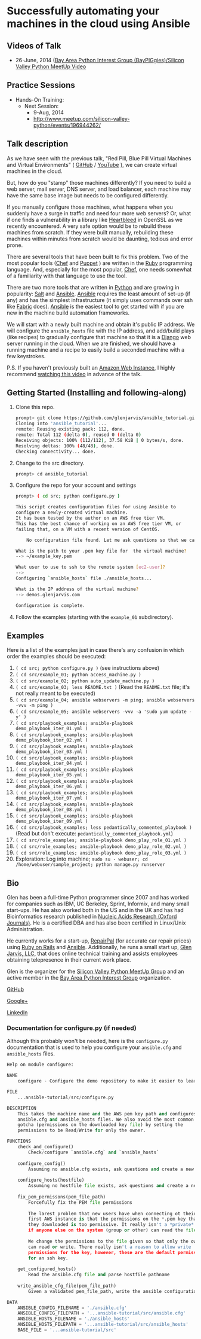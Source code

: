 # Successfully automating your machines in the cloud using Ansible


## Videos of Talk

* 26-June, 2014 ([Bay Area Python Interest Group (BayPIGgies)/Silicon Valley Python MeetUp Video](https://plus.google.com/hangouts/onair/watch?hid=hoaevent%2Fcf7vrv1f9q5e8bojpslfjjen8gk&ytl=ptzruazbRXY&hl=en)


## Practice Sessions

* Hands-On Training: 
  - Next Session:
    - 9-Aug, 2014
    - http://www.meetup.com/silicon-valley-python/events/196944262/

## Talk description
As we have seen with the previous talk, "Red Pill, Blue Pill Virtual Machines
and Virtual Environments"
( [GitHub](https://github.com/glenjarvis/red-pill-blue-pill) /
  [YouTube](https://www.youtube.com/watch?v=xZb3cr1JrMg) ), we can create
virtual machines in the cloud.

But, how do you "stamp" those machines differently? If you need to build a web
server, mail server, DNS server, and load balancer, each machine may have the
same base image but needs to be configured differently.

If you manually configure those machines, what happens when you suddenly have a
surge in traffic and need four more web servers? Or, what if one finds a
vulnerability in a library like
[Heartbleed](http://en.wikipedia.org/wiki/Heartbleed) in OpenSSL as we recently
encountered. A very safe option would be to rebuild these machines from
scratch. If they were built manually, rebuilding these machines within minutes
from scratch would be daunting, tedious and error prone.

There are several tools that have been built to fix this problem. Two of the
most popular tools ([Chef](http://www.getchef.com/) and
[Puppet](http://puppetlabs.com/puppet/what-is-puppet) ) are written in the
[Ruby](https://www.ruby-lang.org/) programming language. And, especially for
the most popular, [Chef](http://www.getchef.com/), one needs somewhat of a
familiarity with that language to use the tool.

There are two more tools that are written in [Python](https://www.python.org/)
and are growing in popularity: [Salt](http://www.saltstack.com/) and
[Ansible](http://www.ansible.com/).  [Ansible](http://www.ansible.com/)
requires the least amount of set-up (if any) and has the simplest
infrastructure (it simply uses commands over ssh like
[Fabric](http://www.fabfile.org/) does). [Ansible](http://www.ansible.com/) is
the easiest tool to get started with if you are new in the machine build
automation frameworks.

We will start with a newly built machine and obtain it's public IP address. We
will configure the `ansible_hosts` file with the IP address, and add/build plays
(like recipes) to gradually configure that machine so that it is a
[Django](https://www.djangoproject.com/) web server running in the cloud. When
we are finished, we should have a running machine and a recipe to easily build
a seconded machine with a few keystrokes.

P.S. If you haven't previously built an [Amazon Web
Instance](http://aws.amazon.com/), I highly recommend [watching this
video](https://www.youtube.com/watch?v=xZb3cr1JrMg) in advance of the talk.


## Getting Started (Installing and following-along)

1. Clone this repo.

    ```bash
    prompt> git clone https://github.com/glenjarvis/ansible_tutorial.git
    Cloning into 'ansible_tutorial'...
    remote: Reusing existing pack: 112, done.
    remote: Total 112 (delta 0), reused 0 (delta 0)
    Receiving objects: 100% (112/112), 37.58 KiB | 0 bytes/s, done.
    Resolving deltas: 100% (48/48), done.
    Checking connectivity... done.
    ```

2. Change to the src directory.

    ```bash
    prompt> cd ansible_tutorial
    ```

3. Configure the repo for your account and settings

    ```bash
    prompt> ( cd src; python configure.py )

    This script creates configuration files for using Ansible to
    configure a newly-created virtual machine.
    It has been tested by the author on an AWS free tier VM.
    This has the best chance of working on an AWS free tier VM, or
    failing that, on a VM with a recent version of CentOS.

        No configuration file found. Let me ask questions so that we can configure.

    What is the path to your .pem key file for  the virtual machine?
    --> ~/example_key.pem

    What user to use to ssh to the remote system [ec2-user]?
    -->
    Configuring `ansible_hosts` file ./ansible_hosts...

    What is the IP address of the virtual machine?
    --> demos.glenjarvis.com

    Configuration is complete.
    ```

4. Follow the examples (starting with the `example_01` subdirectory).

## Examples

Here is a list of the examples just in case there's any confusion in which
order the examples should be executed:

1. `( cd src; python configure.py )` (see instructions above)
2. `( cd src/example_01; python access_machine.py )`
3. `( cd src/example_02; python auto_update_machine.py )`
4. `( cd src/example_03; less README.txt )` (Read the `README.txt` file; it's not really meant to be executed)
5. `( cd src/example_04; ansible webservers -m ping; ansible webservers -vvv -m ping )`
6. `( cd src/example_05; ansible webservers -vvv -a 'sudo yum update -y' )`
7. `( cd src/playbook_examples; ansible-playbook demo_playbook_iter_01.yml )`
8. `( cd src/playbook_examples; ansible-playbook demo_playbook_iter_02.yml )`
9. `( cd src/playbook_examples; ansible-playbook demo_playbook_iter_03.yml )`
10. `( cd src/playbook_examples; ansible-playbook demo_playbook_iter_04.yml )`
11. `( cd src/playbook_examples; ansible-playbook demo_playbook_iter_05.yml )`
12. `( cd src/playbook_examples; ansible-playbook demo_playbook_iter_06.yml )`
13. `( cd src/playbook_examples; ansible-playbook demo_playbook_iter_07.yml )`
14. `( cd src/playbook_examples; ansible-playbook demo_playbook_iter_08.yml )`
15. `( cd src/playbook_examples; ansible-playbook demo_playbook_iter_09.yml )`
16. `( cd src/playbook_examples; less pedantically_commented_playbook )` (Read but don't execute: `pedantically_commented_playbook.yml`)
17. `( cd src/role_examples; ansible-playbook demo_play_role_01.yml )`
18. `( cd src/role_examples; ansible-playbook demo_play_role_02.yml )`
19. `( cd src/role_examples; ansible-playbook demo_play_role_03.yml )`
20. Exploration: Log into machine; `sudo su - webuser; cd /home/webuser/sample_project; python manage.py runserver`

## Bio
Glen has been a full-time Python programmer since 2007 and has worked for
companies such as IBM, UC Berkeley, Sprint, Informix, and many small start-ups.
He has also worked both in the US and in the UK and has had Bioinformatics
research published in [Nucleic Acids Research (Oxford
Journals)](http://www.ncbi.nlm.nih.gov/pmc/articles/PMC2896197/). He is a
certified DBA and has also been certified in Linux/Unix Administration.

He currently works for a start-up, [RepairPal](http://repairpal.com/) (for
accurate car repair prices) using [Ruby on Rails](http://rubyonrails.org/) and
[Ansible](http://www.ansible.com/home).  Additionally, he runs a small start
up, [Glen Jarvis, LLC](http://glenjarvis.com/), that does online technical
training and assists employees obtaining telepresence in their current work
place.

Glen is the organizer for the [Silicon Valley Python MeetUp
Group](http://www.meetup.com/silicon-valley-python/) and an active member in
the [Bay Area Python Interest Group](http://baypiggies.net/) organization.

[GitHub](https://github.com/glenjarvis/)

[Google+](https://plus.google.com/u/0/+GlenJarvis/posts)

[LinkedIn](http://www.linkedin.com/in/glenjarvis)



### Documentation for configure.py (if needed)

Although this probably won't be needed, here is the `configure.py`
documentation that is used to help you configure your `ansible.cfg` and
`ansible_hosts` files.


```python
Help on module configure:

NAME
    configure - Configure the demo repository to make it easier to learn/follow

FILE
    ...ansible-tutorial/src/configure.py

DESCRIPTION
    This takes the machine name and the AWS pem key path and configures the
    ansible.cfg and ansible_hosts files. We also avoid the most common
    gotcha (permissions on the downloaded key file) by setting the
    permissions to be Read/Write for only the owner.

FUNCTIONS
    check_and_configure()
        Check/configure `ansible.cfg` and `ansible_hosts`
    
    configure_config()
        Assuming no ansible.cfg exists, ask questions and create a new one
    
    configure_hosts(hostfile)
        Assuming no hostfile file exists, ask questions and create a new one
    
    fix_pem_permissons(pem_file_path)
        Forcefully fix the PEM file permissions
        
        The larest problem that new users have when connecting ot their
        first AWS instance is that the permissions on the *.pem key that
        they downloaded is too permissive. It really isn't a *private* key
        if anyone else on the system (group or other) can read the file.
        
        We change the permissions to the file given so that only the owner
        can read or write. There really isn't a reason to allow write
        permissions for the key, however, these are the default permissions
        for an ssh key.
    
    get_configured_hosts()
        Read the ansible.cfg file and parse hostfile pathname
    
    write_ansible_cfg_file(pem_file_path)
        Given a validated pem_file_path, write the ansible configuration file

DATA
    ANSIBLE_CONFIG_FILENAME = './ansible.cfg'
    ANSIBLE_CONFIG_FILEPATH = '...ansible-tutorial/src/ansible.cfg'
    ANSIBLE_HOSTS_FILENAME = './ansible_hosts'
    ANSIBLE_HOSTS_FILEPATH = '...ansible-tutorial/src/ansible_hosts'
    BASE_FILE = '...ansible-tutorial/src'
```
